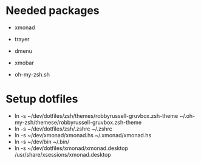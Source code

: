 # Needed packages

* xmonad
* trayer
* dmenu
* xmobar

* oh-my-zsh.sh


# Setup dotfiles

* ln -s ~/dev/dotfiles/zsh/themes/robbyrussell-gruvbox.zsh-theme ~/.oh-my-zsh/themese/robbyrussell-gruvbox.zsh-theme
* ln -s ~/dev/dotfiles/zsh/.zshrc ~/.zshrc
* ln -s ~/dev/xmonad/xmonad.hs ~/.xmonad/xmonad.hs
* ln -s ~/dev/bin ~/.bin/
* ln -s ~/dev/dotfiles/xmonad/xmonad.desktop /usr/share/xsessions/xmonad.desktop
